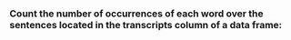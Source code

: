### Count the number of occurrences of each word over the sentences located in the transcripts column of a data frame:

![]()
